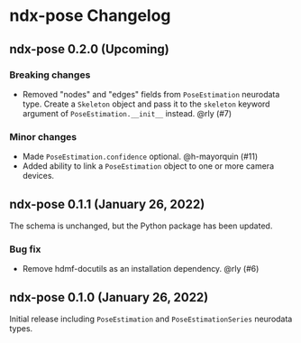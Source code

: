 # ndx-pose Changelog

## ndx-pose 0.2.0 (Upcoming)

### Breaking changes
- Removed "nodes" and "edges" fields from `PoseEstimation` neurodata type. Create a `Skeleton` object and pass
  it to the `skeleton` keyword argument of `PoseEstimation.__init__` instead. @rly (#7)

### Minor changes
- Made `PoseEstimation.confidence` optional. @h-mayorquin (#11)
- Added ability to link a `PoseEstimation` object to one or more camera devices.

## ndx-pose 0.1.1 (January 26, 2022)

The schema is unchanged, but the Python package has been updated.

### Bug fix
- Remove hdmf-docutils as an installation dependency. @rly (#6)

## ndx-pose 0.1.0 (January 26, 2022)

Initial release including `PoseEstimation` and `PoseEstimationSeries` neurodata types.
